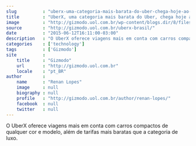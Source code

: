 ```yaml
---
slug          : "uberx-uma-categoria-mais-barata-do-uber-chega-hoje-ao-brasil"
title         : "UberX, uma categoria mais barata do Uber, chega hoje ao Brasil"
image         : "http://gizmodo.uol.com.br/wp-content/blogs.dir/8/files/2015/06/uberx2.png"
source        : "http://gizmodo.uol.com.br/uberx-brasil/"
date          : "2015-06-12T16:11:00-03:00"
description   : "O UberX oferece viagens mais em conta com carros compactos de qualquer cor e modelo, além de tarifas mais baratas que a categoria de luxo."
categories    : ['technology']
tags          : ['Gizmodo']
site          :
    title     : "Gizmodo"
    url       : "http://gizmodo.uol.com.br"
    locale    : "pt_BR"
author        :
    name      : "Renan Lopes"
    image     : null
    biography : null
    profile   : "http://gizmodo.uol.com.br/author/renan-lopes/"
    facebook  : null
    twitter   : null
---
```


O UberX oferece viagens mais em conta com carros compactos de qualquer cor e modelo, além de tarifas mais baratas que a categoria de luxo.
